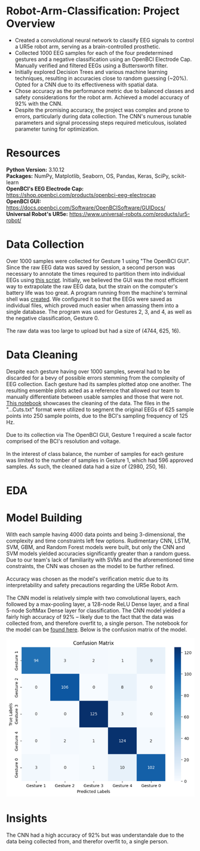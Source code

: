# Robot-Arm-Classification: Project Overview
- Created a convolutional neural network to classify EEG signals to control a UR5e robot arm, serving as a brain-controlled prosthetic.
- Collected 1000 EEG samples for each of the four predetermined gestures and a negative classification using an OpenBCI Electrode Cap. Manually verified and filtered EEGs using a Buttersworth filter.
- Initially explored Decision Trees and various machine learning techniques, resulting in accuracies close to random guessing (~20%). Opted for a CNN due to its effectiveness with spatial data.
- Chose accuracy as the performance metric due to balanced classes and safety considerations for the robot arm. Achieved a model accuracy of 92% with the CNN.
- Despite the promising accuracy, the project was complex and prone to errors, particularly during data collection. The CNN's numerous tunable parameters and signal processing steps required meticulous, isolated parameter tuning for optimization.



# Resources 
**Python Version:** 3.10.12 <br>
**Packages:** NumPy, Matplotlib, Seaborn, OS, Pandas, Keras, SciPy, scikit-learn <br>
**OpenBCI's EEG Electrode Cap:** https://shop.openbci.com/products/openbci-eeg-electrocap <br>
**OpenBCI GUI:** https://docs.openbci.com/Software/OpenBCISoftware/GUIDocs/ <br>
**Universal Robot's UR5e:** https://www.universal-robots.com/products/ur5-robot/<br>



# Data Collection
Over 1000 samples were collected for Gesture 1 using "The OpenBCI GUI". Since the raw EEG data was saved by session, a second person was necessary to annotate the times required to partition them into individual EEGs using [this script](/OpenBCI_GUI_Timing.py). Initially, we believed the GUI was the most efficient way to extrapolate the raw EEG data, but the strain on the computer's battery life was too great. A program running from the machine's terminal shell was [created](/BCI_LiveFeeding.py). We configured it so that the EEGs were saved as individual files, which proved much easier when amassing them into a single database. The program was used for Gestures 2, 3, and 4, as well as the negative classification, Gesture 0.
 <br><br>
The raw data was too large to upload but had a size of (4744, 625, 16).



# Data Cleaning
Despite each gesture having over 1000 samples, several had to be discarded for a bevy of possible errors stemming from the complexity of EEG collection. Each gesture had its samples plotted atop one another. The resulting ensemble plots acted as a reference that allowed our team to manually differentiate between usable samples and those that were not. [This notebook](/Robot_Arm_Classification,_Data_Cleaning.ipynb) showcases the cleaning of the data. The files in the "...Cuts.txt" format were utilized to segment the original EEGs of 625 sample points into 250 sample points, due to the BCI's sampling frequency of 125 Hz. <br><br>
Due to its collection via The OpenBCI GUI, Gesture 1 required a scale factor comprised of the BCI's resolution and voltage. <br><br>
In the interest of class balance, the number of samples for each gesture was limited to the number of samples in Gesture 1, which had 596 approved samples. As such, the cleaned data had a size of (2980, 250, 16).



# EDA








# Model Building
With each sample having 4000 data points and being 3-dimensional, the complexity and time constraints left few options. Rudimentary CNN, LSTM, SVM, GBM, and Random Forest models were built, but only the CNN and SVM models yielded accuracies significantly greater than a random guess. Due to our team's lack of familiarity with SVMs and the aforementioned time constraints, the CNN was chosen as the model to be further refined. <br><br>
Accuracy was chosen as the model's verification metric due to its interpretability and safety precautions regarding the UR5e Robot Arm. <br><br>
The CNN model is relatively simple with two convolutional layers, each followed by a max-pooling layer, a 128-node ReLU Dense layer, and a final 5-node SoftMax Dense layer for classification. The CNN model yielded a fairly high accuracy of 92% – likely due to the fact that the data was collected from, and therefore overfit to, a single person. The notebook for the model can be [found here](/Robot_Arm_Classification,_Model_Building.ipynb). Below is the confusion matrix of the model.

    
![Image](/images/BME_CM.png)



# Insights
The CNN had a high accuracy of 92% but was understandale due to the data being collected from, and therefor overfit to, a single person.
